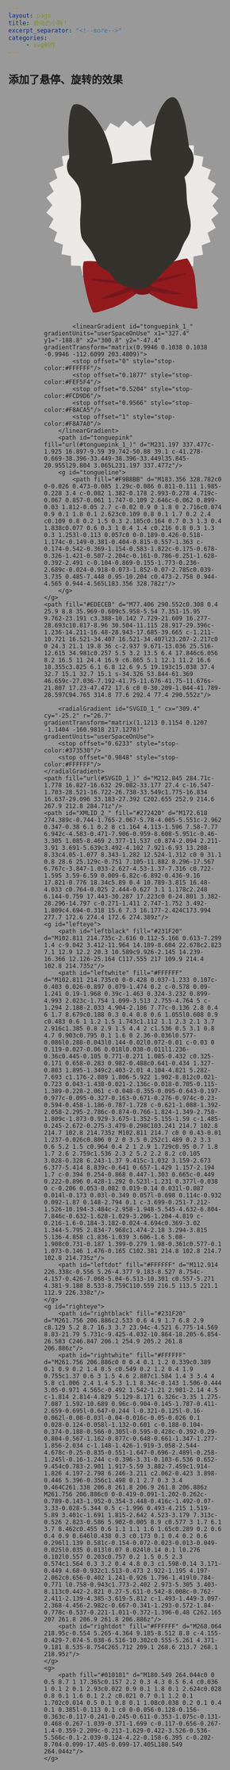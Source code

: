 ```yaml
---
layout: page
title: 会动的小狗！
excerpt_separator: "<!--more-->"
categories:
     - svg制作
---
```


<!--more-->
## 添加了悬停、旋转的效果
<style>
html {
  background: #999;
  backface-visibility: none;
}

#murphy {
  width: 360px;
  margin: auto;
}

/* SVG ORIGIN */

#murphywhole {
	
	transform-origin: 178px 270px;
}

#tongue {
	
	transform-origin: 142px 322px;
}

#righteye {
	
	transform-origin: 260px 224px;
}

#lefteye {
	
	transform-origin: 102px 233px;
}

/* KEYFRAMES */
	
	@keyframes pant {
  
  0%, 20%, 40%, 60%, 80%, 100% {
    transform: translateY(-7px);
  }
  
  10%, 30%, 50%, 70%, 90% {
    transform: translateY(0px);
  }

	}

	@keyframes tilt {

	0%, 100%{
	transform: rotate(0deg);
	}

	30%, 60% {
	transform: rotate(7deg);
	}

	}

	@keyframes blink {
  
  90%, 92% {
    transform: scaleY(1);
  }
  
  91% {
    transform: scaleY(0);
  }

	}

/* ANIMATIONS */

#tongue {
	animation: pant 2s;
  animation-delay: 5s;
  
	}

#murphywhole {
	animation: tilt 2s;
	animation-delay: 2s;
	
}

#righteye {
	animation: blink 7s infinite;
	animation-delay: 2s;

}

#lefteye {
	animation: blink 7s infinite;;
	animation-delay: 2s;

}
</style>

<div id="murphy">
  <svg xmlns="http://www.w3.org/2000/svg" xmlns:xlink="http://www.w3.org/1999/xlink" version="1.1" x="0px" y="0px" width="358.602px" height="446.042px" viewBox="0 0 358.602 446.042" enable-background="new 0 0 358.602 446.042" xml:space="preserve">
<g id="cog">
	<polyline fill="#ECE8E6" points="282.7,101.7 302.1,102.3 302.5,121.5 321.5,125.3 318.5,144.2 336.6,151.3 330.3,169.4 346.9,179.5 346.9,179.5 337.5,196.3 352.1,209 339.8,223.9 351.9,239 337.3,251.6 346.5,268.4 329.9,278.3 336,296.5 336,296.5 317.9,303.4 320.7,322.4 301.6,326.1 301.1,345.3 281.6,345.7 277.7,364.4 258.5,361.5 251.3,379.3 251.3,379.3 232.9,373.1 222.8,389.5 205.7,380.2 192.8,394.5 177.7,382.5 162.4,394.4 149.6,380 132.5,389.1 132.5,389.1 122.5,372.7 104,378.7 97,360.8 77.8,363.7 74,344.8 74,344.8 54.6,344.3 54.2,325.1 35.2,321.3 38.2,302.3 20.1,295.3 20.1,295.3 26.4,277.1 9.8,267.1 19.2,250.3 4.7,237.6 16.9,222.6 4.8,207.6 19.5,195 10.2,178.1 10.2,178.1 26.9,168.2 20.7,150 38.9,143.1 36,124.2 55.1,120.5 55.6,101.3 75.1,100.9 79,82.1 79,82.1 98.2,85.1 105.4,67.2 123.8,73.4 133.9,57.1 151,66.4 163.9,52 179,64.1 194.3,52.1 194.3,52.1 207.1,66.6 224.2,57.5 234.2,73.9 252.7,67.8 259.7,85.7 278.9,82.9 282.7,101.7"/>
</g>
<g id="bowtie">
	<path fill="#931A1D" d="M208.728 364.103c0 0 32.048-20.189 44.126-25.003c12.06-4.814 33.72-9.656 35.588-9.159 c1.875 0.5 12.8 18.5 15.3 34.479c2.507 16 3.2 39.3 4.5 44.452c1.337 5.2 1.3 18.4 1.6 20 c0.301 1.6 1.1 3.246-10.764 1.8c-11.833-1.456-47.24-6.735-68.83-19.497c-21.592-12.769-21.592-12.769-21.592-12.769 s-9.356 6.337-20.223 0.578c0.546 0.294-13.636 10.183-14.343 10.621c-11.619 7.184-24.238 16.148-39.222 20.2 c-7.466 2.008-25.312 9.903-35.518 9.173c-5.62-9.716-11.03-27.058-12.998-37.193c-2.421-12.49-12.385-47.396-6.029-65.337 c0.455-1.284 12.688-1.247 14.183-1.241c7.415 0.1 15.1 1.2 22.2 2.973c12.146 3.1 23.5 8.3 34.7 13.5 c3.77 1.8 24.2 13.9 27.4 12.419C178.785 364 194.2 357 208.7 364.103z"/>
	<path fill="#77171E" d="M203.369 390.459c0 0 30.3 12.4 66.1 11.407c35.848-1.016-57.381-11.614-61.255-20.212 c0 0 54.167-10.169 76.719-20.148c22.566-9.966-77.632 18.456-86.663 10.778C189.252 364.6 203.4 390.5 203.4 390.459z"/>
	<path fill="#77171E" d="M184.91 389.337c0 0-27.558 17.042-63.063 21.731c-35.516 4.7 54.421-20.555 56.667-29.64 c0 0-55.229-1.429-79.274-7.676c-24.056-6.248 79.9 5.9 87.366-3.14C194.105 361.6 184.9 389.3 184.9 389.337z"/>
	<path fill="#77171E" d="M178.912 367.034c0.293-0.287 0.579-0.555 0.902-0.805c9.341-7.533 29.246-5.018 34.3 5.4 c3.645 7.5 5.9 21.866-1.385 28.08c-6.239 5.295-24.317 3.805-30.787-0.985C173.867 392.7 171.3 374.6 178.9 367.034z"/>
</g>
<g id="murphywhole">
	<path fill="#34322C" d="M135.491 139.766c0 0 18.069-3.189 32.259-4.623c14.195-1.428 39.572-3.872 44.69-3.346 c5.114 0.5 5.1 0.5 5.1 0.527s-5.145-14.254-2.239-27.686c4.084-18.964 5.468-38.646 11.572-57.141 c3.912-11.85 17.755-44.796 34.396-42.156c13.09 2.1 20.6 42.6 22.9 49.31c2.245 6.7 8.6 51.5 8.6 51.5 s11.439 10.6 8.8 28.359c-2.623 17.794-18.099 31.37-18.099 31.37s2.514 11.1 2.9 14.7 c1.569 16 0.8 32.5 4.3 48.306c4.945 22.2 10.3 42.008-3.549 61.901c-11.481 16.496-11.451 36.387-29.441 48.7 c0 0-34.203 36.933-41.464 42.69c-17.65 14-47.729 8.91-64.935-2.319c-8.863-5.777-13.055-14.946-20.54-21.98 c-4.408-4.15-10.107-6.003-14.947-9.501c-9.655-6.976-12.57-18.545-17.958-28.419c-5.739-10.486-14.365-19.09-20.454-29.365 c-5.018-8.459-4.844-38.065-4.088-45.205c1.836-17.32 2.773-40.347-2.666-57.158c-3.354-10.365-13.052-19.478-20.136-27.551 c0 0-9.452-15.418-0.329-31.819c0 0 1.702-1.269-0.321-20.984c-2.027-19.715-1.074-76.687 9.227-87.183 c0 0 24.068-14.864 61.3 52.539C123.438 78.8 145.8 137.9 135.5 139.766z"/>
	<g id="tongue">
		
			<linearGradient id="tonguepink_1_" gradientUnits="userSpaceOnUse" x1="327.4" y1="-188.8" x2="300.8" y2="-47.4" gradientTransform="matrix(0.9946 0.1038 0.1038 -0.9946 -112.6099 203.4809)">
			<stop offset="0" style="stop-color:#FFFFFF"/>
			<stop offset="0.1877" style="stop-color:#FEF5F4"/>
			<stop offset="0.5204" style="stop-color:#FCD9D6"/>
			<stop offset="0.9566" style="stop-color:#F8ACA5"/>
			<stop offset="1" style="stop-color:#F8A7A0"/>
		</linearGradient>
		<path id="tonguepink" fill="url(#tonguepink_1_)" d="M231.197 337.477c-1.925 16.897-9.59 39.742-50.88 39.1 c-41.278-0.669-38.396-33.449-38.396-33.449l35.845-20.955l29.804 3.065L231.197 337.477z"/>
		<g id="tongueline">
			<path fill="#F9B8BB" d="M183.356 328.782c0 0-0.026 0.473-0.085 1.29c-0.086 0.811-0.111 1.985-0.228 3.4 c-0.082 1.382-0.178 2.993-0.278 4.719c-0.067 0.857-0.061 1.747-0.109 2.646c-0.062 0.899-0.03 1.812-0.05 2.7 c-0.02 0.9 0 1.8 0 2.716c0.074 0.9 0.1 1.8 0.1 2.623c0.109 0.8 0.1 1.7 0.2 2.4 c0.109 0.8 0.2 1.5 0.3 2.185c0.164 0.7 0.3 1.3 0.4 1.838c0.077 0.6 0.3 1 0.4 1.4 c0.216 0.8 0.3 1.3 0.3 1.253l-0.113 0.057c0 0-0.189-0.426-0.518-1.174c-0.149-0.381-0.404-0.815-0.557-1.363 c-0.174-0.542-0.369-1.154-0.583-1.822c-0.175-0.678-0.326-1.421-0.507-2.204c-0.161-0.786-0.251-1.628-0.392-2.491 c-0.104-0.869-0.155-1.773-0.236-2.689c-0.024-0.918-0.073-1.852-0.07-2.785c0.039-3.735 0.485-7.448 0.95-10.204 c0.473-2.758 0.944-4.565 0.944-4.565L183.356 328.782z"/>
		</g>
	</g>
	<path fill="#EDECEB" d="M77.406 290.552c0.308 0.4 25.9 8.8 35.969-0.609c5.958-5.54 7.351-15.95 9.762-23.191 c3.388-10.142 7.729-21.609 16.277-28.693c10.817-8.96 30.504-11.115 28.917-29.396c-1.236-14.211-16.48-28.943-17.685-39.665 c-1.211-10.721 16.521-34.407 16.521-34.407l23.207-2.217c0 0 24.3 21.1 19.8 36 c-2.937 9.671-13.036 25.516-12.615 34.981c0.257 5.5 3.2 13.5 6.4 17.846c6.056 8.2 16.5 11 24.4 16.9 c6.865 5.1 12.1 11.2 16.6 18.355c3.825 6.1 6.8 12.6 9.5 19.193c15.038 37.4 32.7 15.1 32.7 15.1 s-34.326 53.844-61.369 46.659c-27.036-7.192-41.75-11.676-41.75-11.676s-21.807 17.23-47.472 17.6 c0 0-30.209-1.044-41.789-28.597C94.765 314.8 77.6 292.4 77.4 290.552z"/>
	
		<radialGradient id="SVGID_1_" cx="309.4" cy="-25.2" r="26.7" gradientTransform="matrix(1.1213 0.1154 0.1207 -1.1404 -160.9818 217.1278)" gradientUnits="userSpaceOnUse">
		<stop offset="0.6233" style="stop-color:#373530"/>
		<stop offset="0.9848" style="stop-color:#FFFFFF"/>
	</radialGradient>
	<path fill="url(#SVGID_1_)" d="M212.845 284.71c-1.778 16.827-16.632 29.082-33.177 27.4 c-16.547-1.703-28.521-16.722-26.738-33.549c1.775-16.834 16.637-29.096 33.183-27.392 C202.655 252.9 214.6 267.9 212.8 284.71z"/>
	<path id="XMLID_2_" fill="#272420" d="M172.618 274.389c-0.744-1.765-2.067-5.78-4.005-5.551c-2.962 0.347-0.38 6.1 0.2 8 c1.164 4.113-1.596 7.58-7.77 6.942c-4.583-0.471-7.906-0.959-8.608-5.951c-0.46-3.305 1.085-8.469 2.377-11.537 c0.874-2.094 2.211-3.91 3.691-5.639c3.492-4.102 7.921-6.93 13.208-8.33c4.05-1.077 8.343-1.282 12.524-1.312 c0 0 31.1 0.8 28.6 25.129c-0.751 7.105-11.882 8.296-17.567 6.767c-3.847-1.033-2.627-4.53-1.37-7.316 c0.722-1.595 3.59-6.59 0.009-6.82c-6.892-0.436-9.16 17.821-0.776 18.34c5.89 0.4 10.789-3.815 16.48-4.033 c0.764-0.025 2.444-0.627 3.1 1.178c2.248 6.144-0.759 17.443-30.287 17.223c0 0-24.801 3.382-28.296-14.797 c-0.271-1.411 2.747-1.752 3.492-1.809c4.694-0.318 15.6 7.3 16.177-2.424C173.994 277.7 172.6 274.4 172.6 274.389z"/>
	<g id="lefteye">
		<path id="leftblack" fill="#231F20" d="M102.811 214.735c-2.616 0.112-5.166 0.613-7.299 1.4 c-9.042 3.412-11.964 14.189-8.604 22.678c2.823 7.1 12.9 12.2 20.3 10.589c9.926-2.145 14.239-16.366 12.126-25.164 C117.555 217 109.9 214.4 102.8 214.735z"/>
		<path id="leftwhite" fill="#FFFFFF" d="M102.811 214.735c0 0-0.428 0.037-1.233 0.107c-0.403 0.026-0.897 0.079-1.474 0.2 c-0.578 0.09-1.241 0.19-1.968 0.39c-1.463 0.324-3.232 0.899-4.993 2.023c-1.754 1.099-3.513 2.755-4.764 5 c-1.294 2.188-2.033 4.904-2.186 7.77c-0.136 2.8 0.4 6 1.7 8.679c0.188 0.3 0.4 0.8 0.6 1.055l0.608 0.9 c0.483 0.6 1 1.2 1.5 1.743c1.112 1.1 2.3 2.1 3.7 2.916c1.385 0.8 2.9 1.5 4.4 2 c1.536 0.5 3.1 0.8 4.7 0.903c0.795 0.1 1.6 0 2.36-0.036l0.577-0.086l0.288-0.043l0.144-0.02l0.072-0.01 c-0.03 0 0.119-0.027-0.06 0.018l0.038-0.011l1.236-0.36c0.445-0.105 0.771-0.271 1.085-0.432 c0.325-0.171 0.658-0.283 0.982-0.488c0.641-0.434 1.327-0.803 1.895-1.349c2.403-2.01 4.104-4.821 5.282-7.693 c1.176-2.889 1.806-5.922 1.902-8.812c0.021-0.723 0.043-1.438-0.021-2.136c-0.018-0.705-0.115-1.389-0.228-2.061 c-0.048-0.355-0.095-0.643-0.197-0.977c-0.095-0.327-0.163-0.671-0.276-0.974c-0.23-0.594-0.458-1.186-0.787-1.728 c-0.621-1.088-1.392-2.058-2.295-2.786c-0.874-0.766-1.824-1.349-2.758-1.809c-1.873-0.929-3.675-1.352-5.155-1.59 c-1.485-0.245-2.672-0.275-3.479-0.298C103.241 214.7 102.8 214.7 102.8 214.735z M102.811 214.7 c0 0 0.43-0.01 1.237-0.026c0.806 0 2 0 3.5 0.252c1.489 0.2 3.3 0.6 5.2 1.5 c0.964 0.4 2 1 2.9 1.729c0.95 0.7 1.8 1.7 2.6 2.759c1.536 2.3 2 5.2 2.2 8.2 c0.105 3.028-0.328 6.243-1.37 9.415c-1.032 3.159-2.673 6.377-5.414 8.839c-0.641 0.657-1.429 1.157-2.194 1.7 c-0.394 0.254-0.868 0.447-1.303 0.665c-0.449 0.222-0.896 0.428-1.292 0.523l-1.231 0.377l-0.038 0 c-0.206 0.053-0.082 0.019-0.14 0.031l-0.087 0.014l-0.173 0.03l-0.349 0.057l-0.698 0.114c-0.932 0.092-1.87 0.148-2.794 0.1 c-3.699-0.251-7.212-1.526-10.194-3.484c-2.958-1.948-5.545-4.632-6.804-7.846c-0.632-1.628-1.029-3.206-1.204-4.819 c-0.216-1.6-0.184-3.182-0.024-4.694c0.369-3.02 1.344-5.795 2.834-7.968c1.474-2.18 3.294-3.815 5.136-4.858 c1.836-1.039 3.606-1.6 5.08-1.908c0.731-0.187 1.399-0.279 1.98-0.361c0.577-0.1 1.073-0.146 1.476-0.165 C102.381 214.8 102.8 214.7 102.8 214.735z"/>
		<path id="leftdot" fill="#FFFFFF" d="M112.914 226.338c-0.556 5.26-4.377 9.183-8.527 8.754c-4.157-0.426-7.068-5.04-6.513-10.301 c0.557-5.271 4.381-9.188 8.533-8.759C110.559 216.5 113.5 221.1 112.9 226.338z"/>
	</g>
	<g id="righteye">
		<path id="rightblack" fill="#231F20" d="M261.756 206.886c2.533 0.6 4.9 1.7 6.8 2.9 c8.129 5.2 8.7 16.3 3.7 23.94c-4.521 6.775-14.569 8.83-21.79 5.731c-9.425-4.032-10.864-18.205-6.854-26.583 C246.847 206.1 254.9 205.2 261.8 206.886z"/>
		<path id="rightwhite" fill="#FFFFFF" d="M261.756 206.886c0 0 0.4 0.1 1.2 0.339c0.389 0.1 0.9 0.2 1.4 0.5 c0.549 0.2 1.2 0.4 1.9 0.755c1.37 0.6 3 1.5 4.6 2.887c1.584 1.4 3 3.4 4 5.8 c1.006 2.4 1.4 5.3 1.1 8.34c-0.143 1.506-0.444 3.05-0.971 4.565c-0.492 1.542-1.21 2.981-2.14 4.5 c-1.814 2.814-4.829 5.129-8.171 6.326c-3.35 1.275-7.087 1.592-10.689 0.96c-0.904-0.145-1.787-0.411-2.659-0.695l-0.647-0.244 l-0.321-0.125l-0.16-0.062l-0.08-0.03l-0.04-0.016c-0.05-0.026 0.1 0.028-0.124-0.058l-1.132-0.601 c-0.188-0.104-0.374-0.188-0.566-0.305l-0.595-0.428c-0.392-0.29-0.804-0.567-1.162-0.877c-0.648-0.661-1.347-1.277-1.856-2.034 c-1.148-1.426-1.919-3.058-2.544-4.678c-0.25-0.835-0.551-1.647-0.696-2.489l-0.258-1.245l-0.16-1.244 c-0.396-3.31-0.103-6.536 0.652-9.454c0.783-2.901 1.917-5.59 3.882-7.459c1.914-1.826 4.197-2.798 6.246-3.211 c2.062-0.423 3.898-0.446 5.396-0.356c1.498 0.1 2.7 0.3 3.4 0.464C261.338 206.8 261.8 206.9 261.8 206.886z M261.756 206.886c0 0-0.419-0.091-1.202-0.262c-0.789-0.143-1.952-0.354-3.448-0.416c-1.492-0.07-3.33-0.028-5.344 0.5 c-1.996 0.493-4.215 1.519-5.89 3.401c-1.691 1.815-2.642 4.523-3.179 7.313c-0.526 2.823-0.586 5.902-0.005 8.9 c0.577 3 1.7 6.1 3.7 8.462c0.455 0.6 1.1 1.1 1.6 1.65c0.289 0.2 0.6 0.4 0.9 0.646l0.438 0.3 c0.173 0.1 0.4 0.2 0.6 0.296l1.139 0.581c-0.154-0.072-0.023-0.013-0.049-0.025l0.035 0.013l0.07 0.024l0.14 0.1 l0.276 0.102l0.557 0.203c0.757 0.2 1.5 0.5 2.3 0.574c1.564 0.3 3.2 0.4 4.8 0.3 c1.598-0.14 3.171-0.449 4.68-0.932c1.513-0.473 2.922-1.195 4.197-2.062c0.656-0.402 1.241-0.926 1.796-1.419l0.784-0.771 l0.758-0.943c1.773-2.402 2.973-5.305 3.403-8.113c0.442-2.821 0.27-5.611-0.542-8.008c-0.762-2.411-2.139-4.385-3.619-5.812 c-1.493-1.449-3.097-2.368-4.456-2.982c-0.667-0.341-1.293-0.572-1.84-0.778c-0.537-0.221-1.011-0.372-1.396-0.48 C262.165 207 261.8 206.9 261.8 206.886z"/>
		<path id="rightdot" fill="#FFFFFF" d="M268.064 218.95c-0.554 5.265-4.364 9.185-8.512 8.8 c-4.155-0.429-7.074-5.038-6.516-10.302c0.555-5.261 4.371-9.181 8.535-8.754C265.712 209.1 268.6 213.7 268.1 218.95z"/>
	</g>
	<g>
		<path fill="#010101" d="M180.549 264.044c0 0 0.5 8.7 1 17.365c0.157 2.2 0.3 4.3 0.5 6.4 c0.036 1 0.1 2 0.1 2.93c0.022 0.9 0.1 1.8 0.1 2.624c0.028 0.8 0.1 1.6 0.1 2.2 c0.021 0.7 0.1 1.2 0.1 1.702c0.014 0.5 0.1 0.8 0.1 1.08c0.038 0.2 0.1 0.4 0.1 0.385l-0.113 0.1 c0 0-0.056-0.128-0.156-0.363c-0.117-0.241-0.245-0.611-0.353-1.075c-0.131-0.468-0.267-1.039-0.371-1.699 c-0.117-0.656-0.267-1.4-0.359-2.209c-0.213-1.629-0.422-3.526-0.536-5.566c-0.1-2.039-0.124-4.22-0.158-6.395 c-0.202-8.704-0.099-17.405-0.099-17.405L180.549 264.044z"/>
	</g>
</g>
</svg>
</div>